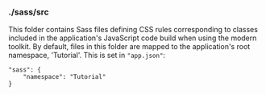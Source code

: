 ### ./sass/src

This folder contains Sass files defining CSS rules corresponding to classes
included in the application's JavaScript code build when using the modern toolkit.
By default, files in this folder are mapped to the application's root namespace, 'Tutorial'.
This is set in `"app.json"`:

    "sass": {
        "namespace": "Tutorial"
    }